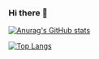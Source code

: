 ### Hi there 👋

<!--
**mrodrigolanuza/mrodrigolanuza** is a ✨ _special_ ✨ repository because its `README.md` (this file) appears on your GitHub profile.

Here are some ideas to get you started:

- 🔭 I’m currently working on ...
- 🌱 I’m currently learning ...
- 👯 I’m looking to collaborate on ...
- 🤔 I’m looking for help with ...
- 💬 Ask me about ...
- 📫 How to reach me: ...
- 😄 Pronouns: ...
- ⚡ Fun fact: ...
-->

<!--
TARJETA DE ESTADÍSTICAS
> Wiki: https://github.com/anuraghazra/github-readme-stats#github-stats-card
-->
[![Anurag's GitHub stats](https://github-readme-stats.vercel.app/api?username=mrodrigolanuza&hide=stars,issues,contribs&show_icons=true&theme=graywhite)](https://github.com/anuraghazra/github-readme-stats)

<!--
TARJETA DE LENGUAJES USADOS
> Wiki: https://github.com/anuraghazra/github-readme-stats#github-stats-card
-->

[![Top Langs](https://github-readme-stats.vercel.app/api/top-langs/?username=mrodrigolanuza&layout=compact&theme=graywhite&exclude_repo=EUPLA_METEO.X&hide=ruby,css)](https://github.com/anuraghazra/github-readme-stats)

